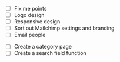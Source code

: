 - [ ] Fix me points
- [ ] Logo design
- [ ] Responsive design
- [ ] Sort out Mailchimp settings and branding
- [ ] Email people

<!-- When I reach 8 episodes -->

- [ ] Create a category page
- [ ] Create a search field function
